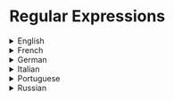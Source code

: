 # Regular Expressions

<details>
  <summary>English</summary>
  
  ### Materials
- [Regular expression](https://en.wikipedia.org/wiki/Regular_expression)
- [Regular-expressions.info](https://www.regular-expressions.info/)
- [Mozilla](https://developer.mozilla.org/en-US/docs/Web/JavaScript/Guide/Regular_Expressions)
- [Regexr](https://regexr.com/)
- [Cheat Sheet](https://medium.com/factory-mind/regex-tutorial-a-simple-cheatsheet-by-examples-649dc1c3f285)
- [RegexBuddy](https://www.regexbuddy.com/regex.html)
- [Javascript.info](https://javascript.info/regular-expressions)
- [Microsoft Quick Reference](https://docs.microsoft.com/en-us/dotnet/standard/base-types/regular-expression-language-quick-reference)
- [Regexone](https://regexone.com/)
- [Python RE](https://docs.python.org/3/library/re.html)
- [Eloquent Javascript](https://eloquentjavascript.net/09_regexp.html)
- [W3Schools](https://www.w3schools.com/jsref/jsref_obj_regexp.asp)
- [Opengroup](https://pubs.opengroup.org/onlinepubs/9699919799/basedefs/V1_chap09.html)
- [RE Overview](https://www.gnu.org/software/sed/manual/html_node/Regular-Expressions.html)
- [Speakingjs](http://speakingjs.com/es5/ch19.html)
- [Fon.hum](http://www.fon.hum.uva.nl/praat/manual/Regular_expressions.html)
- [Zytrax](http://www.zytrax.com/tech/web/regex.htm)
- [Freecodecamp](https://learn.freecodecamp.org/javascript-algorithms-and-data-structures/regular-expressions/)
- [Regex Cheatsheet](https://www.rstudio.com/wp-content/uploads/2016/09/RegExCheatsheet.pdf)
- [Dev MySQL](https://dev.mysql.com/doc/refman/8.0/en/regexp.html)
- [Racket-Lang](https://docs.racket-lang.org/reference/regexp.html)
- [Bash Beginners Guide](http://tldp.org/LDP/Bash-Beginners-Guide/html/sect_04_01.html)
- [Ruby RE](http://rubylearning.com/satishtalim/ruby_regular_expressions.html)
- [Java RE](https://www.tutorialspoint.com/java/java_regular_expressions.htm)
- [Regex101](https://regex101.com/)
- [Ehchua](http://www.ntu.edu.sg/home/ehchua/programming/howto/regexe.html)
- [Emacswiki](https://www.emacswiki.org/emacs/RegularExpression)
- [Ryanstutorials](https://ryanstutorials.net/regular-expressions-tutorial/)
- [Re for Javascript](http://www.visibone.com/regular-expressions/)
- [Chortle](https://chortle.ccsu.edu/FiniteAutomata/Section07/sect07_14.html)
- [Mathworks](https://www.mathworks.com/help/matlab/matlab_prog/regular-expressions.html)
- [Univ. of Oslo](https://www.uio.no/studier/emner/matnat/ifi/INF3331/h14/lectures/16sept/regex.pdf)
- [Algorithms 4th Edition](https://algs4.cs.princeton.edu/lectures/54RegularExpressions.pdf)
- [Jmp](https://www.jmp.com/support/help/14/regular-expressions.shtml)
- [Wikibooks](https://en.wikibooks.org/wiki/Regular_Expressions)
- [RLFA](https://www.cl.cam.ac.uk/teaching/1011/RLFA/LectureNotes.pdf)
- [RE in 55 minutes](https://qntm.org/files/re/re.html)
- [Gnosis.cx](http://gnosis.cx/publish/programming/regular_expressions.html)
- [Glib Regex](https://www.geany.org/manual/gtk/glib/glib-regex-syntax.html)
- [Awesome Regex](https://github.com/aloisdg/awesome-regex)
- [Tutorialspoint](https://www.tutorialspoint.com/automata_theory/regular_expressions.htm)
- [Geeks for Geeks](https://www.geeksforgeeks.org/regular-expressions-regular-grammar-and-regular-languages/)
- [Theory of Computation](https://www.cs.princeton.edu/courses/archive/spr05/cos126/lectures/18.pdf)
- [Theory of Computation - RE](http://www.cs.colorado.edu/~astr3586/courses/csci3434/lec04.pdf)
- [CS Rochester](https://www.cs.rochester.edu/~nelson/courses/csc_173/fa/re.html)
- [RE Presentation](http://www.cse.chalmers.se/~coquand/AUTOMATA/over5.pdf)
- [The Complete Tutorial](https://www.princeton.edu/~mlovett/reference/Regular-Expressions.pdf)
- [Theory of Computation](https://courses.engr.illinois.edu/cs373/fa2010/Lectures/lect06.pdf)
- [Regex Cheat Sheet](https://web.mit.edu/hackl/www/lab/turkshop/slides/regex-cheatsheet.pdf)
- [Regular Expressions Cookbook](https://doc.lagout.org/programmation/Regular%20Expressions/Regular%20Expressions%20Cookbook_%20Detailed%20Solutions%20in%20Eight%20Programming%20Languages%20%282nd%20ed.%29%20%5BGoyvaerts%20%26%20Levithan%202012-09-06%5D.pdf)
- [Grep and Sed Intro](https://cs.nyu.edu/~mohri/unix08/lect4.pdf)
- [Grep Basics](https://opensourceforu.com/2012/06/beginners-guide-gnu-grep-basics/)
- [Grep Examples](https://linuxtechlab.com/learning-grep-command-with-examples/)
- [Grep & RE](https://www.digitalocean.com/community/tutorials/using-grep-regular-expressions-to-search-for-text-patterns-in-linux)
- [Grep, Awk, Sed](https://www-users.york.ac.uk/~mijp1/teaching/2nd_year_Comp_Lab/guides/grep_awk_sed.pdf)
- [Grep Manual](https://www.gnu.org/software/grep/manual/grep.pdf)
- [Automate Theory](https://www7.in.tum.de/~esparza/autoskript.pdf)
- [Regular Expression, Enough to be Dangerous](https://www.youtube.com/watch?v=bgBWp9EIlMM)
- [Regular Expressions - Computerphile](https://www.youtube.com/watch?v=528Jc3q86F8)
- [Using Regular Expressions - Computerphile](https://www.youtube.com/watch?v=6gddK-cOxYc)
</details>

<details>
  <summary>French</summary>
  
  ### Materials
- [OpenClassRooms](https://openclassrooms.com/fr/courses/918836-concevez-votre-site-web-avec-php-et-mysql/916990-les-expressions-regulieres-partie-1-2)
- [les expressions régulières](https://www.lucaswillems.com/fr/articles/25/tutoriel-pour-maitriser-les-expressions-regulieres)
- [Syntaxe](http://blog.paumard.org/cours/java-api/chap03-expression-regulieres-syntaxe.html)
- [Expressions régulières](http://gallium.inria.fr/~maranget/X/421/poly/regexp.html)
- [Tuteur](http://www.info.univ-angers.fr/~gh/tuteurs/tutregexp.php)
- [EduTechWiki](https://edutechwiki.unige.ch/fr/Expression_r%C3%A9guli%C3%A8re)
- [Une Introduction](https://www.eila.univ-paris-diderot.fr/_media/user/alexandra_volanschi/cours-il/regex.pdf)
- [Techniques](https://lipn.univ-paris13.fr/~cerin/SE/regexIUT.pdf)
- [Python: ER](https://www.lacl.fr/~pvanier/cours/2015-2016/python/cours3.pdf)
</details>

<details>
  <summary>German</summary>
  
  ### Materials
- [Reguläre Ausdrücke](https://www.luis.uni-hannover.de/fileadmin/buecher/leseproben/perl-kap10-lp.pdf)
- [Tutorial Reguläre Ausrücke](https://www.pug.org/mediawiki/images/0/0a/Tutorial_Regulaere_Ausdruecke.pdf)
</details>

<details>
  <summary>Italian</summary>
  
  ### Materials
- [HTML.it](https://www.html.it/articoli/espressioni-regolari/)
- [Calculator](https://it.infobyip.com/regularexpressioncalculator.php)
- [Pluto.it](http://www.pluto.it/files/ildp/guide/abs/regexp.html)
- [Espressioni](http://wpage.unina.it/m.faella/Didattica/Labos/espressioni.pdf)
- [Manipolazione di Testi](http://tritone.ing.unibs.it/soa/esercitazioni2004-05/Lez-EspressioniRegolari.PDF)
- [Espressioni Regolari Introduzione](https://www.montellug.it/scambiodati/conferenze2011/regexp.pdf)
- [Espressioni Regolari in UNIX](http://lonati.di.unimi.it/lfa_regex/lezione_12_maggio_2004.pdf)
- [Unimi](https://homes.di.unimi.it/ferrari/FondInfoSic2008_09/reg_exp_doppio.pdf)
- [Pratica](http://www.dis.uniroma1.it/~fiii/materiale_ausiello/esercitazioneRE.pdf)
</details>

<details>
  <summary>Portuguese</summary>
  
  ### Materials
- [Básico de Expressões Regulares](https://tableless.com.br/o-basico-sobre-expressoes-regulares/)
- [Aurelio Regex](https://aurelio.net/regex/)
- [Iniciando Expressões Regulares](https://www.devmedia.com.br/iniciando-expressoes-regulares/6557)
- [CEFET-MG](https://homepages.dcc.ufmg.br/~rimsa/documents/decom042/lessons/Aula10.pdf)
- [Expressões Regulares Cookbook](https://s3.novatec.com.br/capitulos/capitulo-9788575222799.pdf)
- [Linguagens Regulares](http://www.dcc.fc.up.pt/~rvr/resources/MC/C3.pdf)
- [Introdução Expressões Regulares](http://professor.ufabc.edu.br/~jesus.mena/courses/regex/mini-curso-Expressoes-regulares.pdf)
- [ER e Linguagens](http://wiki.icmc.usp.br/images/1/16/ERLinguagens.pdf)
- [Expresiones Regulares en PHP](https://diego.com.es/expresiones-regulares-en-php)
- [Introducción](http://geneura.ugr.es/~jmerelo/tutoriales/expresiones-regulares/)
- [Ejemplos](https://www.ibm.com/support/knowledgecenter/es/SSJMXE_9.1.0/com.ibm.rational.test.ft.doc/topics/RegExExamples.html)
- [Expresiones Regulares](https://ccc.inaoep.mx/~emorales/Cursos/Automatas/ExpRegulares.pdf)
- [Capítulo 7](http://www.ia.urjc.es/grupo/docencia/automatas_itis/apuntes/capitulo7.pdf)
- [Uso ingenioso de expresiones](http://quantil.co/wp-content/uploads/2017/08/regexadv.pdf)
- [Universidad de Buenos Aires](http://materias.fi.uba.ar/7508/Practica-2013/ClaseU3.pdf)
- [Universidad de la República](https://www.fing.edu.uy/inco/cursos/intropln/pres/2011%2004%20-%20Expresiones%20regulares%20y%20aut%C3%B3matas.pdf)
- [Grep y AWK](http://lml.ls.fi.upm.es/ep/1213/awk.pdf)
</details>

<details>
  <summary>Russian</summary>
  
  ### Materials
- [Regex for Beginners](https://tproger.ru/articles/regexp-for-beginners/)
- [Regexp Syntax](https://regexpstudio.com/ru/regexp_syntax.html)
- [Regexp](http://mit.spbau.ru/files/regexp.pdf)
</details>